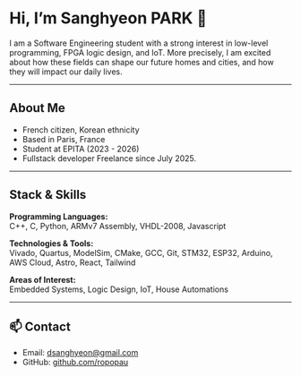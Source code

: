 # Hi, I’m Sanghyeon PARK 👋

I am a Software Engineering student with a strong interest in low-level programming, FPGA logic design, and IoT.
More precisely, I am excited about how these fields can shape our future homes and cities, and how they will impact our daily lives.

---

## About Me
- French citizen, Korean ethnicity
- Based in Paris, France
- Student at EPITA (2023 - 2026)
- Fullstack developer Freelance since July 2025. 

---

##  Stack & Skills

**Programming Languages:**  
C++, C, Python, ARMv7 Assembly, VHDL-2008, Javascript

**Technologies & Tools:**  
Vivado, Quartus, ModelSim, CMake, GCC, Git, STM32, ESP32, Arduino, AWS Cloud, Astro, React, Tailwind

**Areas of Interest:**  
Embedded Systems, Logic Design, IoT, House Automations  

---

## 📫 Contact
- Email: [dsanghyeon@gmail.com](mailto:dsanghyeon@gmail.com)  
- GitHub: [github.com/ropopau](https://github.com/ropopau)  
